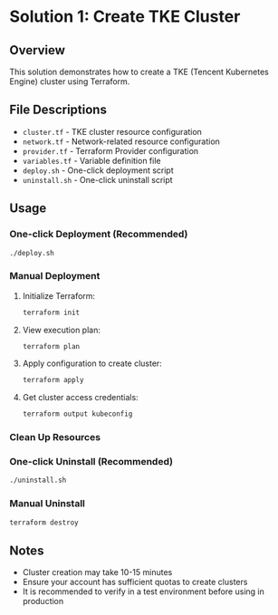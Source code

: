 # Solution 1: Create TKE Cluster

## Overview

This solution demonstrates how to create a TKE (Tencent Kubernetes Engine) cluster using Terraform.

## File Descriptions

- `cluster.tf` - TKE cluster resource configuration
- `network.tf` - Network-related resource configuration
- `provider.tf` - Terraform Provider configuration
- `variables.tf` - Variable definition file
- `deploy.sh` - One-click deployment script
- `uninstall.sh` - One-click uninstall script

## Usage

### One-click Deployment (Recommended)
```bash
./deploy.sh
```

### Manual Deployment
1. Initialize Terraform:
   ```bash
   terraform init
   ```

2. View execution plan:
   ```bash
   terraform plan
   ```

3. Apply configuration to create cluster:
   ```bash
   terraform apply
   ```

4. Get cluster access credentials:
   ```bash
   terraform output kubeconfig
   ```

### Clean Up Resources

### One-click Uninstall (Recommended)
```bash
./uninstall.sh
```

### Manual Uninstall
```bash
terraform destroy
```

## Notes

- Cluster creation may take 10-15 minutes
- Ensure your account has sufficient quotas to create clusters
- It is recommended to verify in a test environment before using in production
